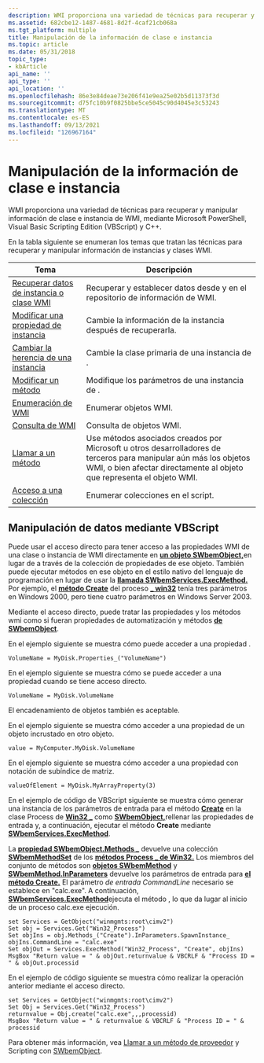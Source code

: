 ```yaml
---
description: WMI proporciona una variedad de técnicas para recuperar y manipular información de clase e instancia de WMI, mediante Microsoft PowerShell, Visual&\# 160; Basic Scripting Edition (VBScript) y C++.
ms.assetid: 682cbe12-1487-4681-8d2f-4caf21cb068a
ms.tgt_platform: multiple
title: Manipulación de la información de clase e instancia
ms.topic: article
ms.date: 05/31/2018
topic_type:
- kbArticle
api_name: ''
api_type: ''
api_location: ''
ms.openlocfilehash: 86e3e84deae73e206f41e9ea25e02b5d11373f3d
ms.sourcegitcommit: d75fc10b9f0825bbe5ce5045c90d4045e3c53243
ms.translationtype: MT
ms.contentlocale: es-ES
ms.lasthandoff: 09/13/2021
ms.locfileid: "126967164"
---
```

# <a name="manipulating-class-and-instance-information"></a>Manipulación de la información de clase e instancia

WMI proporciona una variedad de técnicas para recuperar y manipular información de clase e instancia de WMI, mediante Microsoft PowerShell, Visual Basic Scripting Edition (VBScript) y C++.

En la tabla siguiente se enumeran los temas que tratan las técnicas para recuperar y manipular información de instancias y clases WMI.



| Tema                                                                                  | Descripción                                                                                                                                                                       |
|----------------------------------------------------------------------------------------|-----------------------------------------------------------------------------------------------------------------------------------------------------------------------------------|
| [Recuperar datos de instancia o clase WMI](retrieving-class-or-instance-data.md)         | Recuperar y establecer datos desde y en el repositorio de información de WMI.                                                                                                                 |
| [Modificar una propiedad de instancia](modifying-an-instance-property.md)                   | Cambie la información de la instancia después de recuperarla.                                                                                                                     |
| [Cambiar la herencia de una instancia](changing-the-inheritance-of-an-instance.md) | Cambie la clase primaria de una instancia de .                                                                                                                                           |
| [Modificar un método](modifying-a-method.md)                                           | Modifique los parámetros de una instancia de .                                                                                                                                             |
| [Enumeración de WMI](enumerating-wmi.md)                                                 | Enumerar objetos WMI.                                                                                                                                                            |
| [Consulta de WMI](querying-wmi.md)                                                       | Consulta de objetos WMI.                                                                                                                                                                |
| [Llamar a un método](calling-a-method.md)                                               | Use métodos asociados creados por Microsoft u otros desarrolladores de terceros para manipular aún más los objetos WMI, o bien afectar directamente al objeto que representa el objeto WMI. |
| [Acceso a una colección](accessing-a-collection.md)                                   | Enumerar colecciones en el script.                                                                                                                                                  |



 

## <a name="manipulating-data-using-vbscript"></a>Manipulación de datos mediante VBScript

Puede usar el acceso directo para tener acceso a las propiedades WMI de una clase [](accessing-a-collection.md) o instancia de WMI directamente en [**un objeto SWbemObject,**](swbemobject.md)en lugar de a través de la colección de propiedades de ese objeto. También puede ejecutar métodos en ese objeto en el estilo nativo del lenguaje de programación en lugar de usar la [**llamada SWbemServices.ExecMethod.**](swbemservices-execmethod.md) Por ejemplo, el [**método Create**](/windows/desktop/CIMWin32Prov/create-method-in-class-win32-process) del proceso [**\_ win32**](/windows/desktop/CIMWin32Prov/win32-process) tenía tres parámetros en Windows 2000, pero tiene cuatro parámetros en Windows Server 2003.

Mediante el acceso directo, puede tratar las propiedades y los métodos wmi como si fueran propiedades de automatización y métodos [**de SWbemObject**](swbemobject.md).

En el ejemplo siguiente se muestra cómo puede acceder a una propiedad .


```VB
VolumeName = MyDisk.Properties_("VolumeName")
```



En el ejemplo siguiente se muestra cómo se puede acceder a una propiedad cuando se tiene acceso directo.


```VB
VolumeName = MyDisk.VolumeName
```



El encadenamiento de objetos también es aceptable.

En el ejemplo siguiente se muestra cómo acceder a una propiedad de un objeto incrustado en otro objeto.


```VB
value = MyComputer.MyDisk.VolumeName
```



En el ejemplo siguiente se muestra cómo acceder a una propiedad con notación de subíndice de matriz.


```VB
valueOfElement = MyDisk.MyArrayProperty(3)
```



En el ejemplo de código de VBScript siguiente se muestra cómo generar una instancia de los parámetros de entrada para el método [**Create**](/windows/desktop/CIMWin32Prov/create-method-in-class-win32-process) en la clase Process de [**Win32 \_**](/windows/desktop/CIMWin32Prov/win32-process) como [**SWbemObject,**](swbemobject.md)rellenar las propiedades de entrada y, a continuación, ejecutar el método **Create** mediante [**SWbemServices.ExecMethod**](swbemservices-execmethod.md).

La [**propiedad SWbemObject.Methods \_**](swbemobject-methods-.md) devuelve una colección [**SWbemMethodSet**](swbemmethodset.md) de los [**métodos Process \_ de Win32.**](/windows/desktop/CIMWin32Prov/win32-process) Los miembros del conjunto de métodos son [**objetos SWbemMethod**](swbemmethod.md) y [**SWbemMethod.InParameters**](swbemmethod-inparameters.md) devuelve los parámetros de entrada para [**el método Create.**](/windows/desktop/CIMWin32Prov/create-method-in-class-win32-process) El parámetro *de entrada CommandLine* necesario se establece en "calc.exe". A continuación, [**SWbemServices.ExecMethod**](swbemservices-execmethod.md)ejecuta el método , lo que da lugar al inicio de un proceso calc.exe ejecución.


```VB
set Services = GetObject("winmgmts:root\cimv2")
Set obj = Services.Get("Win32_Process")
Set objIns = obj.Methods_("Create").InParameters.SpawnInstance_
objIns.CommandLine = "calc.exe"
Set objOut = Services.ExecMethod("Win32_Process", "Create", objIns)
MsgBox "Return value = " & objOut.returnvalue & VBCRLF & "Process ID = " & objOut.processid
```



En el ejemplo de código siguiente se muestra cómo realizar la operación anterior mediante el acceso directo.


```VB
set Services = GetObject("winmgmts:root\cimv2")
Set Obj = Services.Get("Win32_Process")
returnvalue = Obj.create("calc.exe",,,processid)
MsgBox "Return value = " & returnvalue & VBCRLF & "Process ID = " & processid
```



Para obtener más información, vea [Llamar a un método de proveedor](calling-a-provider-method.md) y Scripting con [SWbemObject](scripting-with-swbemobject.md).

 

 
